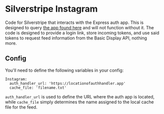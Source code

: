 # Silverstripe Instagram
Code for Silverstripe that interacts with the Express auth app. This is designed to query [the app found here](https://github.com/Iliain/insta-auth) and will not function without it. The code is designed to provide a login link, store incoming tokens, and use said tokens to request feed information from the Basic Display API, nothing more.

## Config

You'll need to define the following variables in your config:

```
Instagram:
  auth_handler_url: 'https://locationofauthhandler.app'
  cache_file: 'filename.txt'

```
`auth_handler_url` is used to define the URL where the auth app is located, while `cache_file` simply determines the name assigned to the local cache file for the feed. 

